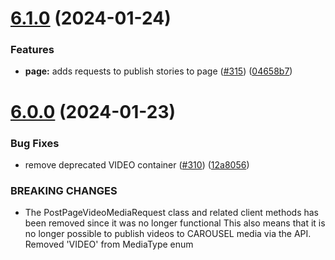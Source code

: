 # [6.1.0](https://github.com/TiagoGrosso/instagram-graph-api-lib/compare/v6.0.0...v6.1.0) (2024-01-24)


### Features

* **page:** adds requests to publish stories to page ([#315](https://github.com/TiagoGrosso/instagram-graph-api-lib/issues/315)) ([04658b7](https://github.com/TiagoGrosso/instagram-graph-api-lib/commit/04658b766a08b282892625dc8a7d64c8692b328d))

# [6.0.0](https://github.com/TiagoGrosso/instagram-graph-api-lib/compare/v5.0.1...v6.0.0) (2024-01-23)


### Bug Fixes

* remove deprecated VIDEO container ([#310](https://github.com/TiagoGrosso/instagram-graph-api-lib/issues/310)) ([12a8056](https://github.com/TiagoGrosso/instagram-graph-api-lib/commit/12a80568f191295976a02548f730b60513f71791))


### BREAKING CHANGES

* The PostPageVideoMediaRequest class and related client methods has been removed since it was no longer functional
This also means that it is no longer possible to publish videos to CAROUSEL media via the API. Removed 'VIDEO' from MediaType enum
